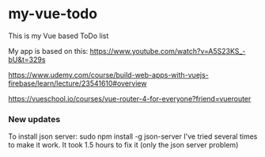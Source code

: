 # my-vue-todo
This is my Vue based ToDo list

My app is based on this:
https://www.youtube.com/watch?v=A5S23KS_-bU&t=329s


https://www.udemy.com/course/build-web-apps-with-vuejs-firebase/learn/lecture/23541610#overview

https://vueschool.io/courses/vue-router-4-for-everyone?friend=vuerouter


### New updates

To install json server: sudo npm install -g json-server
I've tried several times to make it work. It took 1.5 hours to fix it (only the json server problem)